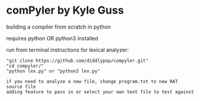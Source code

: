 # comPyler by Kyle Guss


building a compiler from scratch in python

requires python OR python3 installed

run from terminal instructions for lexical analyzer: 

    "git clone https://github.com/diddlypop/compyler.git"
    "cd compyler/"
    "python lex.py" or "python3 lex.py"
    
    if you need to analyze a new file, change program.txt to new RAT source file
    adding feature to pass in or select your own text file to test against
